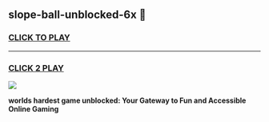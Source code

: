 
## slope-ball-unblocked-6x 👋
<h3>
<a href="https://premium.freeplayer.one?title=slope-ball-unblocked-6x&ref=14F">CLICK TO PLAY</a></h3>
<hr>

<h3>
<a href="https://premium.freeplayer.one?title=slope-ball-unblocked-6x&ref=14F">CLICK 2 PLAY</a>
  
</h3>

<a href="https://premium.freeplayer.one?title=slope-ball-unblocked-6x&ref=12F/"><img src="https://clearcache.store/games.png"></a>


**worlds hardest game unblocked: Your Gateway to Fun and Accessible Online Gaming**
